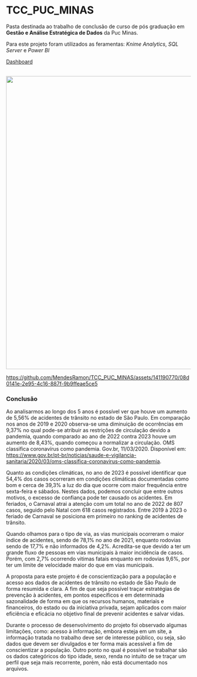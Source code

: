 # TCC_PUC_MINAS

Pasta destinada ao trabalho de conclusão de curso de pós graduação em **Gestão e Análise Estratégica de Dados** da Puc Minas.

Para este projeto foram utilizados as feramentas: *Knime Analytics*, *SQL Server* e *Power BI*

[Dashboard](https://app.powerbi.com/view?r=eyJrIjoiMDFlYzgzMTgtMTI2Mi00OTE0LThhYTYtZTc3YmU4OTBhMzg1IiwidCI6IjE0Y2JkNWE3LWVjOTQtNDZiYS1iMzE0LWNjMGZjOTcyYTE2MSIsImMiOjh9&embedImagePlaceholder=true&pageName=ReportSection)

<br>
<div align="left">
<img src="https://github.com/MendesRamon/TCC_PUC_MINAS/assets/141190770/08d0141e-2e95-4c16-887f-9b9ffeae5ce5" width="800px" />
<div/>


https://github.com/MendesRamon/TCC_PUC_MINAS/assets/141190770/08d0141e-2e95-4c16-887f-9b9ffeae5ce5

### Conclusão

Ao analisarmos ao longo dos 5 anos é possível ver que houve um aumento de 5,56% de acidentes de trânsito no estado de São Paulo. Em comparação nos anos de 2019 e 2020 observa-se uma diminuição de ocorrências em 9,37% no qual pode-se atribuir as restrições de circulação devido a pandemia, quando comparado ao ano de 2022 contra 2023 houve um aumento de 8,43%, quando começou a normalizar a circulação. OMS classifica coronavírus como pandemia. Gov.br, 11/03/2020. Disponível em: <https://www.gov.br/pt-br/noticias/saude-e-vigilancia-sanitaria/2020/03/oms-classifica-coronavirus-como-pandemia>.

Quanto as condições climáticas, no ano de 2023 é possível identificar que 54,4% dos casos ocorreram em condições climáticas documentadas como bom e cerca de 39,3% a luz do dia que ocorre com maior frequência entre sexta-feira e sábados. Nestes dados, podemos concluir que entre outros motivos, o excesso de confiança pode ter causado os acidentes.
Em feriados, o Carnaval atrai a atenção com um total no ano de 2022 de 807 casos, seguido pelo Natal com 618 casos registrados.  Entre 2019 à 2023 o feriado de Carnaval se posiciona em primeiro no ranking de acidentes de trânsito.

Quando olhamos para o tipo de via, as vias municipais ocorreram o maior índice de acidentes, sendo de 78,1% no ano de 2021, enquanto rodovias sendo de 17,7% e não informados de 4,2%. Acredita-se que devido a ter um grande fluxo de pessoas em vias municipais à maior incidência de casos. Porém, com 2,7% ocorrendo vitimas fatais enquanto em rodovias 9,6%, por ter um limite de velocidade maior do que em vias municipais.

A proposta para este projeto é de conscientização para a população e acesso aos dados de acidentes de trânsito no estado de São Paulo de forma resumida e clara. A fim de que seja possível traçar estratégias de prevenção à acidentes, em pontos específicos e em determinada sazonalidade de forma em que os recursos humanos, materiais e financeiros, do estado ou da iniciativa privada, sejam aplicados com maior eficiência e eficácia no objetivo final de prevenir acidentes e salvar vidas. 

Durante o processo de desenvolvimento do projeto foi observado algumas limitações, como: acesso à informação, embora esteja em um site, a informação tratada no trabalho deve ser de interesse público, ou seja, são dados que devem ser divulgados e ter forma mais acessível a fim de conscientizar a população. Outro ponto no qual é possível se trabalhar são os dados categóricos do tipo idade, sexo, renda no intuito de se traçar um perfil que seja mais recorrente, porém, não está documentado nos arquivos.
